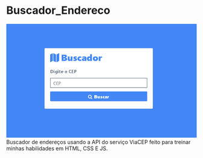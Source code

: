 # Buscador_Endereco
 ![Print da tela inicial](print_projeto.png?raw=true "Print do começo da homepage")
 Buscador de endereços usando a API do serviço ViaCEP feito para treinar minhas habilidades em HTML, CSS E JS.
